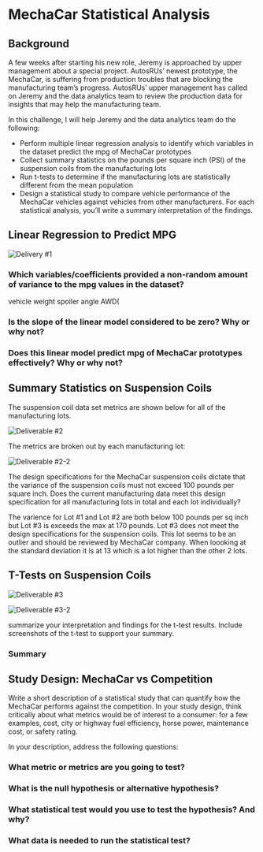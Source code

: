 # MechaCar Statistical Analysis

## Background

A few weeks after starting his new role, Jeremy is approached by upper management about a special project. AutosRUs’ newest prototype, the MechaCar, is suffering from production troubles that are blocking the manufacturing team’s progress. AutosRUs’ upper management has called on Jeremy and the data analytics team to review the production data for insights that may help the manufacturing team.

In this challenge, I will help Jeremy and the data analytics team do the following:

- Perform multiple linear regression analysis to identify which variables in the dataset predict the mpg of MechaCar prototypes
- Collect summary statistics on the pounds per square inch (PSI) of the suspension coils from the manufacturing lots
- Run t-tests to determine if the manufacturing lots are statistically different from the mean population
- Design a statistical study to compare vehicle performance of the MechaCar vehicles against vehicles from other manufacturers. For each statistical analysis, you’ll write a summary interpretation of the findings.



## Linear Regression to Predict MPG

![Delivery #1](https://user-images.githubusercontent.com/107590196/192919764-994f9d10-63b9-45f3-b732-c48db18c77d6.png)


### Which variables/coefficients provided a non-random amount of variance to the mpg values in the dataset?
vehicle weight
spoiler angle
AWD(

### Is the slope of the linear model considered to be zero? Why or why not?

### Does this linear model predict mpg of MechaCar prototypes effectively? Why or why not?


## Summary Statistics on Suspension Coils

The suspension coil data set metrics are shown below for all of the manufacturing lots.

![Deliverable #2](https://user-images.githubusercontent.com/107590196/192919823-03d87e99-25f4-4726-927e-7e99b3888b88.png)

The metrics are broken out by each manufacturing lot:

![Deliverable #2-2](https://user-images.githubusercontent.com/107590196/192919833-d4a71836-f11c-4cf7-b99c-298f34f1448b.png)

The design specifications for the MechaCar suspension coils dictate that the variance of the suspension coils must not exceed 100 pounds per square inch. Does the current manufacturing data meet this design specification for all manufacturing lots in total and each lot individually? 

The varience for Lot #1 and Lot #2 are both below 100 pounds per sq inch but Lot #3 is exceeds the max at 170 pounds. Lot #3 does not meet the design specifications for the suspension coils. This lot seems to be an outlier and should be reviewed by MechaCar company. When loooking at the standard deviation it is at 13 which is a lot higher than the other 2 lots.


## T-Tests on Suspension Coils

![Deliverable #3](https://user-images.githubusercontent.com/107590196/192919913-0b29ce6c-29b5-44b9-a387-743eb580f152.png)

![Deliverable #3-2 ](https://user-images.githubusercontent.com/107590196/192919924-19f6a2a1-4381-4217-a118-0d4e42a87930.png)

summarize your interpretation and findings for the t-test results. Include screenshots of the t-test to support your summary.

### Summary 


## Study Design: MechaCar vs Competition

Write a short description of a statistical study that can quantify how the MechaCar performs against the competition. In your study design, think critically about what metrics would be of interest to a consumer: for a few examples, cost, city or highway fuel efficiency, horse power, maintenance cost, or safety rating.

In your description, address the following questions:

### What metric or metrics are you going to test?

### What is the null hypothesis or alternative hypothesis?

### What statistical test would you use to test the hypothesis? And why?

### What data is needed to run the statistical test?
